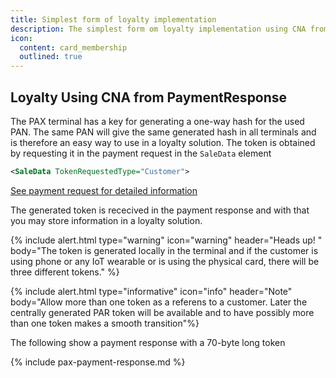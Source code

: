 ```yaml
---
title: Simplest form of loyalty implementation
description: The simplest form om loyalty implementation using CNA from PaymentResponse
icon:
  content: card_membership
  outlined: true
---
```


## Loyalty Using CNA from PaymentResponse

The PAX terminal has a key for generating a one-way hash for the used PAN. The same PAN will give the same generated hash in all terminals and is therefore an easy way to use in a loyalty solution. The token is obtained by requesting it in the payment request in the `SaleData` element

```xml
<SaleData TokenRequestedType="Customer">
```

[See payment request for detailed information][payment-request]

The generated token is rececived in the payment response and with that you may store information in a loyalty solution.

{% include alert.html type="warning" icon="warning" header="Heads up! " body="The token is generated locally in the terminal and if the customer is using phone or any IoT wearable or is using the physical card, there will be three different tokens."  %}

{% include alert.html type="informative" icon="info" header="Note" body="Allow more than one token as a referens to a customer. Later the centrally generated PAR token will be available and to have possibly more than one token makes a smooth transition"%}

The following show a payment response with a 70-byte long token

{% include pax-payment-response.md %}

[payment-request]: /pax-terminal/Nexo-Retailer/Quick-guide/make-payment
